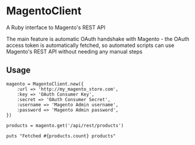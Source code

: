 # MagentoClient

A Ruby interface to Magento's REST API

The main feature is automatic OAuth handshake with Magento - the OAuth access token is automatically fetched, so automated scripts can use Magento's REST API without needing any manual steps

## Usage

```
magento = MagentoClient.new({
	:url => 'http://my_magento_store.com',
	:key => 'OAuth Consumer Key',
	:secret => 'OAuth Consumer Secret',
	:username => 'Magento Admin username',
	:password => 'Magento Admin password',
})

products = magento.get('/api/rest/products')

puts "Fetched #{products.count} products"
```


